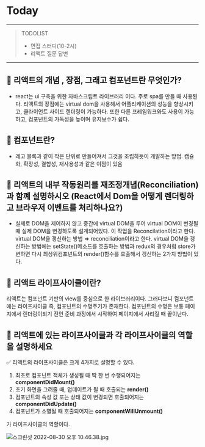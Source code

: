 # Today

----
> TODOLIST
> - 면접 스터디(10-2시)
> - 리액트 질문 답변

---
## 🎁 리액트의 개념 , 장점, 그래고 컴포넌트란 무엇인가?

- react는 ui 구축을 위한 자바스크립트 라이브러리 이다. 주로 spa를 만들 때 사용된다. 리액트의 장점에는 virtual dom을 사용해서 어플리케이션의 성능을 향상시키고, 클라이언트 사이드 렌더링이 가능하다. 또한 다른 프레임워크와도 사용이 가능하고, 컴포넌트의 가독성을 높이며 유지보수가 쉽다.

## 🎁 컴포넌트란?

- 레고 블록과 같이 작은 단위로 만들어져서 그것을 조립하듯이 개발하는 방법. 
캡슐화, 확장성, 결합성, 재사용성과 같은 이점이 있음

## 🎁  리액트의 내부 작동원리를 재조정개념(Reconciliation)과 함꼐 설명하시오 (React에서 Dom을 어떻게 렌더링하고 브라우저 이벤트를 처리하나요?)

- 실제로 DOM을 제어하지 않고 중간에 virtual DOM을 두어 virtual DOM이 변경될 때 실제 DOM을 변경하도록 설계되어있다. 이 작업을 Reconcilation이라고 한다. virtual DOM을 갱신하는 방법 ⇒ reconciliation이라고 한다. 
virtual DOM을 갱신하는 방법에는 setState()메소드를 호출하는 방법과 redux의 경우처럼 store가 변하면 다시 최상위컴포넌트의 render()함수를 호출해서 갱신하는 2가지 방법이 있다.

## 🎁 리액트 라이프사이클이란?

리액트는 컴포넌트 기반의 view를 중심으로 한 라이브러리이다. 그러다보니 컴포넌트에는 라이프사이클 즉, 컴포넌트의 수명주기가 존재한다. 컴포넌트의 수명은 보통 페이지에서 렌더링이되기 전인 준비 과정에서 시작하여 페이지에서 사리질 때 끝이난다. 

## 🎁 리액트에 있는 라이프사이클과 각 라이프사이클의 역할을 설명하세요

✅ 리액트의 라이프사이클은 크게 4가지로 설명할 수 있다. 

1. 최초로 컴포넌트 객체가 생성될 때 딱 한 번 수행되어지는 **componentDidMount()**
2. 초기 화면을 그려줄 때, 업데이트가 될 때 호출되는 **render()**
3. 컴포넌트의 속성 값 또는 상태 값이 변경되면 호출되어지는 **componentDidUpdate()**
4. 컴포넌트가 소멸될 때 호출되어지는 **componentWillUnmount()**

가 라이프사이클의 역할이다. 

![스크린샷 2022-08-30 오후 10.46.38.jpg](https://s3-us-west-2.amazonaws.com/secure.notion-static.com/7d699781-9326-4a85-859b-5c7de9b1d3f1/%E1%84%89%E1%85%B3%E1%84%8F%E1%85%B3%E1%84%85%E1%85%B5%E1%86%AB%E1%84%89%E1%85%A3%E1%86%BA_2022-08-30_%E1%84%8B%E1%85%A9%E1%84%92%E1%85%AE_10.46.38.jpg)
